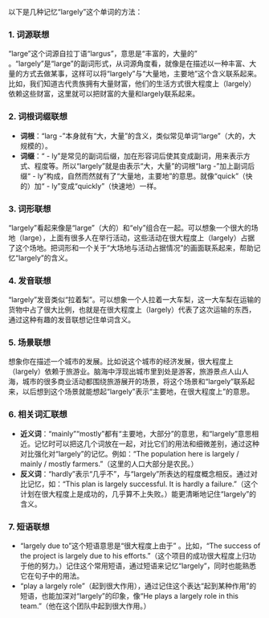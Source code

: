 以下是几种记忆“largely”这个单词的方法：

### 1. 词源联想
“large”这个词源自拉丁语“largus”，意思是“丰富的，大量的” 。“largely”是“large”的副词形式，从词源角度看，就像是在描述以一种丰富、大量的方式去做某事，这样可以将“largely”与“大量地，主要地”这个含义联系起来。比如，我们知道古代贵族拥有大量财富，他们的生活方式很大程度上（largely）依赖这些财富，这里就可以把财富的大量和largely联系起来。

### 2. 词根词缀联想
 - **词根**：“larg -”本身就有“大，大量”的含义，类似常见单词“large”（大的，大规模的）。
 - **词缀**：“ - ly”是常见的副词后缀，加在形容词后使其变成副词，用来表示方式、程度等。所以“largely”就是由表示“大，大量”的词根“larg -”加上副词后缀“ - ly”构成，自然而然就有了“大量地，主要地”的意思。就像“quick”（快的）加“ - ly”变成“quickly”（快速地）一样。

### 3. 词形联想
“largely”看起来像是“large”（大的）和“ely”组合在一起。可以想象一个很大的场地（large），上面有很多人在举行活动，这些活动在很大程度上（largely）占据了这个场地。把词形和一个关于“大场地与活动占据情况”的画面联系起来，帮助记忆“largely”的含义。

### 4. 发音联想
“largely”发音类似“拉着梨”。可以想象一个人拉着一大车梨，这一大车梨在运输的货物中占了很大比例，也就是在很大程度上（largely）代表了这次运输的东西，通过这种有趣的发音联想记住单词含义。

### 5. 场景联想
想象你在描述一个城市的发展。比如说这个城市的经济发展，很大程度上（largely）依赖于旅游业。脑海中浮现出城市里到处是游客，旅游景点人山人海，城市的很多商业活动都围绕旅游展开的场景，将这个场景和“largely”联系起来，以后想到这个场景就能想起“largely”表示“主要地，在很大程度上”的意思。

### 6. 相关词汇联想
 - **近义词**：“mainly”“mostly”都有“主要地，大部分”的意思，和“largely”意思相近。记忆时可以把这几个词放在一起，对比它们的用法和细微差别，通过这种对比强化对“largely”的记忆。例如：“The population here is largely / mainly / mostly farmers.”（这里的人口大部分是农民。）
 - **反义词**：“hardly”表示“几乎不”，与“largely”所表达的程度概念相反。通过对比记忆，如：“This plan is largely successful. It is hardly a failure.”（这个计划在很大程度上是成功的，几乎算不上失败。）能更清晰地记住“largely”的含义。

### 7. 短语联想
 - “largely due to”这个短语意思是“很大程度上由于” 。比如，“The success of the project is largely due to his efforts.”（这个项目的成功很大程度上归功于他的努力。）记住这个常用短语，通过短语来记忆“largely”，同时也能熟悉它在句子中的用法。
 - “play a largely role”（起到很大作用），通过记住这个表达“起到某种作用”的短语，也能加深对“largely”的印象，像“He plays a largely role in this team.”（他在这个团队中起到很大作用。） 